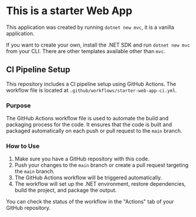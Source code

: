 # This is a starter Web App
This application was created by running `dotnet new mvc`, it is a vanilla application.

If you want to create your own, install the .NET SDK and run `dotnet new mvc` from your CLI. There are other templates available other than `mvc`.

## CI Pipeline Setup

This repository includes a CI pipeline setup using GitHub Actions. The workflow file is located at `.github/workflows/starter-web-app-ci.yml`.

### Purpose

The GitHub Actions workflow file is used to automate the build and packaging process for the code. It ensures that the code is built and packaged automatically on each push or pull request to the `main` branch.

### How to Use

1. Make sure you have a GitHub repository with this code.
2. Push your changes to the `main` branch or create a pull request targeting the `main` branch.
3. The GitHub Actions workflow will be triggered automatically.
4. The workflow will set up the .NET environment, restore dependencies, build the project, and package the output.

You can check the status of the workflow in the "Actions" tab of your GitHub repository.
